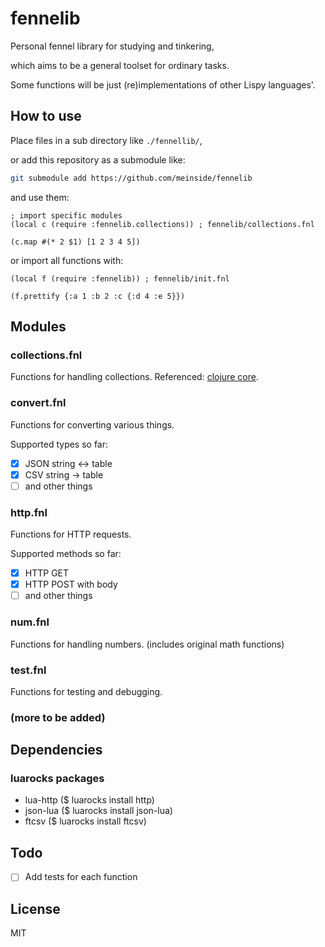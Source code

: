 # fennelib

Personal fennel library for studying and tinkering,

which aims to be a general toolset for ordinary tasks.

Some functions will be just (re)implementations of other Lispy languages'.

## How to use

Place files in a sub directory like `./fennellib/`,

or add this repository as a submodule like:

```bash
git submodule add https://github.com/meinside/fennelib
```

and use them:

```fennel
; import specific modules
(local c (require :fennelib.collections)) ; fennelib/collections.fnl

(c.map #(* 2 $1) [1 2 3 4 5])
```

or import all functions with:

```fennel
(local f (require :fennelib)) ; fennelib/init.fnl

(f.prettify {:a 1 :b 2 :c {:d 4 :e 5}})
```

## Modules

### collections.fnl

Functions for handling collections. Referenced: [clojure core](https://github.com/clojure/clojure/blob/master/src/clj/clojure/core.clj).

### convert.fnl

Functions for converting various things.

Supported types so far:

- [x] JSON string <-> table
- [x] CSV string -> table
- [ ] and other things

### http.fnl

Functions for HTTP requests.

Supported methods so far:

- [x] HTTP GET
- [x] HTTP POST with body
- [ ] and other things

### num.fnl

Functions for handling numbers. (includes original math functions)

### test.fnl

Functions for testing and debugging.

### (more to be added)

## Dependencies

### luarocks packages

- lua-http ($ luarocks install http)
- json-lua ($ luarocks install json-lua)
- ftcsv ($ luarocks install ftcsv)

## Todo

- [ ] Add tests for each function

## License

MIT

